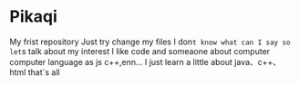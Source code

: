 # Pikaqi
My frist repository
Just try change my files 
I don`t know what can I say
so let`s talk about my interest
I like code and someaone about computer 
computer language as js c++,enn... I  just learn a little about java、c++、html
that`s all 
